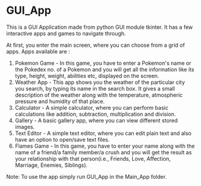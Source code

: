 # GUI_App
This is a GUI Application made from python GUI module tkinter. 
It has a few interactive apps and games to navigate through.

At first, you enter the main screen, where you can choose from a grid of apps.
Apps available are :
1. Pokemon Game - In this game, you have to enter a Pokemon's name or the Pokedex no. of a Pokemon and you will get all the information like its type, height, weight, abilities etc, displayed on the screen.
2. Weather App - This app shows you the weather of the particular city you search, by typing its name in the search box. It gives a small description of the weather along with the temperature, atmospheric pressure and humidity of that place.
3. Calculator - A simple calculator, where you can perform basic calculations like addition, subtraction, multiplication and division.
4. Gallery - A basic gallery app, where you can view different stored images.
5. Text Editor - A simple text editor, where you can edit plain text and also have an option to open/save text files.
6. Flames Game - In this game, you have to enter your name along with the name of a friend/a family member/a crush and you will get the result as your relationship with that person(i.e., Friends, Love, Affection, Marriage, Enemies, Siblings).

Note: To use the app simply run GUI_App in the Main_App folder.

